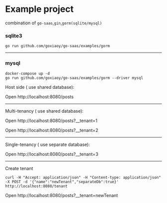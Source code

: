 # Example project

combination of `go-saas`,`gin`,`gorm(sqlite/mysql)`

### sqlite3
```shell
go run github.com/goxiaoy/go-saas/examples/gorm
```
---
### mysql
```shell
docker-compose up -d
go run github.com/goxiaoy/go-saas/examples/gorm --driver mysql
```


Host side ( use shared database):

Open http://localhost:8080/posts

---
Multi-tenancy ( use shared database):

Open http://localhost:8080/posts?__tenant=1

Open http://localhost:8080/posts?__tenant=2

---
Single-tenancy ( use separate database):

Open http://localhost:8080/posts?__tenant=3

---

Create tenant
```shell
curl -H "Accept: application/json" -H "Content-type: application/json" -X POST -d '{"name":"newTenant","separateDb":true}' http://localhost:8080/tenant
```
Open http://localhost:8080/posts?__tenant=newTenant